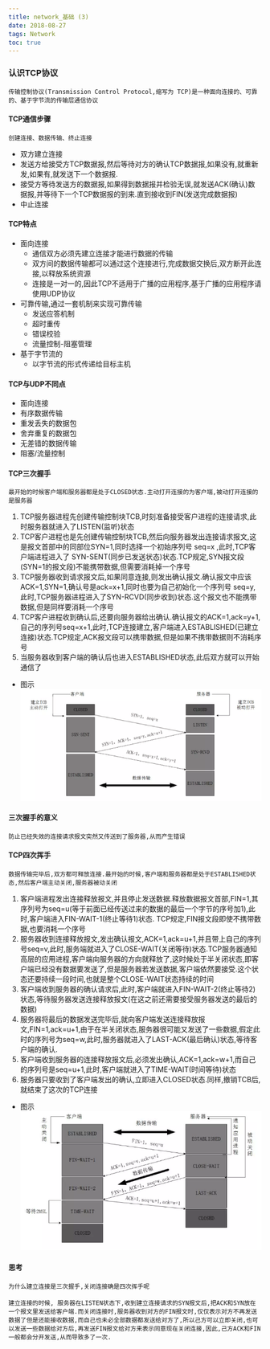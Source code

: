 ```yaml
---
title: network_基础 (3)
date: 2018-08-27
tags: Network
toc: true
---
```


### 认识TCP协议
    传输控制协议(Transmission Control Protocol,缩写为 TCP)是一种面向连接的、可靠的、基于字节流的传输层通信协议

<!-- more -->

#### TCP通信步骤
    创建连接、数据传输、终止连接
- 双方建立连接
- 发送方给接受方TCP数据报,然后等待对方的确认TCP数据报,如果没有,就重新发,如果有,就发送下一个数据报.
- 接受方等待发送方的数据报,如果得到数据报并检验无误,就发送ACK(确认)数据报,并等待下一个TCP数据报的到来.直到接收到FIN(发送完成数据报)
- 中止连接

#### TCP特点
- 面向连接
    * 通信双方必须先建立连接才能进行数据的传输
    * 双方间的数据传输都可以通过这个连接进行,完成数据交换后,双方断开此连接,以释放系统资源
    * 连接是一对一的,因此TCP不适用于广播的应用程序,基于广播的应用程序请使用UDP协议
- 可靠传输,通过一套机制来实现可靠传输
    * 发送应答机制
    * 超时重传
    * 错误校验
    * 流量控制-阻塞管理
- 基于字节流的
    * 以字节流的形式传递给目标主机

#### TCP与UDP不同点
- 面向连接
- 有序数据传输
- 重发丢失的数据包
- 舍弃重复的数据包
- 无差错的数据传输
- 阻塞/流量控制

#### TCP三次握手
    最开始的时候客户端和服务器都是处于CLOSED状态.主动打开连接的为客户端,被动打开连接的是服务器
1. TCP服务器进程先创建传输控制块TCB,时刻准备接受客户进程的连接请求,此时服务器就进入了LISTEN(监听)状态
2. TCP客户进程也是先创建传输控制块TCB,然后向服务器发出连接请求报文,这是报文首部中的同部位SYN=1,同时选择一个初始序列号 seq=x ,此时,TCP客户端进程进入了 SYN-SENT(同步已发送状态)状态.TCP规定,SYN报文段(SYN=1的报文段)不能携带数据,但需要消耗掉一个序号
3. TCP服务器收到请求报文后,如果同意连接,则发出确认报文.确认报文中应该 ACK=1,SYN=1,确认号是ack=x+1,同时也要为自己初始化一个序列号 seq=y,此时,TCP服务器进程进入了SYN-RCVD(同步收到)状态.这个报文也不能携带数据,但是同样要消耗一个序号
4. TCP客户进程收到确认后,还要向服务器给出确认.确认报文的ACK=1,ack=y+1,自己的序列号seq=x+1,此时,TCP连接建立,客户端进入ESTABLISHED(已建立连接)状态.TCP规定,ACK报文段可以携带数据,但是如果不携带数据则不消耗序号
5. 当服务器收到客户端的确认后也进入ESTABLISHED状态,此后双方就可以开始通信了
- 图示
    ![TCP三次握手](/img/20180827_1.png)

#### 三次握手的意义
    防止已经失效的连接请求报文突然又传送到了服务器,从而产生错误

#### TCP四次挥手
    数据传输完毕后,双方都可释放连接.最开始的时候,客户端和服务器都是处于ESTABLISHED状态,然后客户端主动关闭,服务器被动关闭
1. 客户端进程发出连接释放报文,并且停止发送数据.释放数据报文首部,FIN=1,其序列号为seq=u(等于前面已经传送过来的数据的最后一个字节的序号加1),此时,客户端进入FIN-WAIT-1(终止等待1)状态. TCP规定,FIN报文段即使不携带数据,也要消耗一个序号
2. 服务器收到连接释放报文,发出确认报文,ACK=1,ack=u+1,并且带上自己的序列号seq=v,此时,服务端就进入了CLOSE-WAIT(关闭等待)状态.TCP服务器通知高层的应用进程,客户端向服务器的方向就释放了,这时候处于半关闭状态,即客户端已经没有数据要发送了,但是服务器若发送数据,客户端依然要接受.这个状态还要持续一段时间,也就是整个CLOSE-WAIT状态持续的时间
3. 客户端收到服务器的确认请求后,此时,客户端就进入FIN-WAIT-2(终止等待2)状态,等待服务器发送连接释放报文(在这之前还需要接受服务器发送的最后的数据)
4. 服务器将最后的数据发送完毕后,就向客户端发送连接释放报文,FIN=1,ack=u+1,由于在半关闭状态,服务器很可能又发送了一些数据,假定此时的序列号为seq=w,此时,服务器就进入了LAST-ACK(最后确认)状态,等待客户端的确认.
5. 客户端收到服务器的连接释放报文后,必须发出确认,ACK=1,ack=w+1,而自己的序列号是seq=u+1,此时,客户端就进入了TIME-WAIT(时间等待)状态
6. 服务器只要收到了客户端发出的确认,立即进入CLOSED状态.同样,撤销TCB后,就结束了这次的TCP连接
- 图示
    ![TCP四次挥手](/img/20180827_2.png)

#### 思考
    为什么建立连接是三次握手,关闭连接确是四次挥手呢

    建立连接的时候, 服务器在LISTEN状态下,收到建立连接请求的SYN报文后,把ACK和SYN放在一个报文里发送给客户端.而关闭连接时,服务器收到对方的FIN报文时,仅仅表示对方不再发送数据了但是还能接收数据,而自己也未必全部数据都发送给对方了,所以己方可以立即关闭,也可以发送一些数据给对方后,再发送FIN报文给对方来表示同意现在关闭连接,因此,己方ACK和FIN一般都会分开发送,从而导致多了一次.
